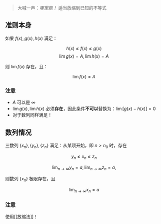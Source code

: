 > 大喊一声：*哪里跑！*
> 适当放缩到已知的不等式

## 准则本身

如果 $f(x), g(x), h(x)$ 满足：

$$h(x) \le f(x) \le g(x) $$ $$\lim g(x) = A, \lim h(x) = A$$

则 $\lim f(x)$ 存在，且：

$$\lim f(x) = A$$

### 注意

-  $A$ 可以是 $\infty$
- $\lim g(x),\lim h(x)$ 必须**存在**，因此条件**不可以**替换为：$\lim [g(x)-h(x)] = 0$
- 对于数列同样满足！

## 数列情况

三数列 $\{ x_n \},\{ y_n \},\{ z_n \}$ 满足：从某项开始，即 $n > n_0$ 时，存在

$$ y_n \le x_n \le z_n $$

$$ \lim_{n \to \infty} y_n = a, \lim_{n \to \infty} z_n = a,  $$

则数列 $\{ x_n \}$ 极限存在，且

$$\lim_{n \to \infty} x_n = a$$

### 注意

使用[[放缩法]]！

